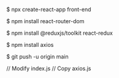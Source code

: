 $ npx create-react-app front-end

$ npm install react-router-dom

$ npm install @reduxjs/toolkit react-redux

$ npm install axios

$ git push -u origin main

// Modify index.js
// Copy axios.js
